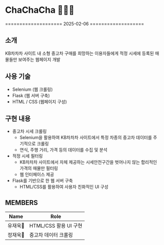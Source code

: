 # ChaChaCha 🚗🚕🚙
====================  2025-02-06   ===================
## 소개
KB차차차 사이트 내 소형 중고차 구매를 희망하는 이용자들에게 적정 시세에 등록된 매물들만 보여주는 웹페이지 개발

## 사용 기술
+ Selenium (웹 크롤링)
+ Flask (웹 서버 구축)
+ HTML / CSS (웹페이지 구성)

## 구현 내용
+ 중고차 시세 크롤링
  + Selenium을 활용하여 KB차차차 사이트에서 특정 차종의 중고차 데이터를 주기적으로 크롤링
  + 연식, 주행 거리, 가격 등의 데이터를 수집 및 분석
+ 적정 시세 필터링
  + KB차차차 사이트에서 자체 제공하는 시세안전구간을 벗어나지 않는 합리적인 가격의 매물만 필터링
  + 웹 인터페이스 제공
+ Flask를 기반으로 한 웹 서버 구축
  + HTML/CSS를 활용하여 사용자 친화적인 UI 구성

## MEMBERS
| Name           | Role |
|-------------------------------|---------------------------|
| 유재욱🐼 | HTML/CSS 활용 UI 구현 |
| 정재욱🐧 | 중고차 데이터 크롤링 |
